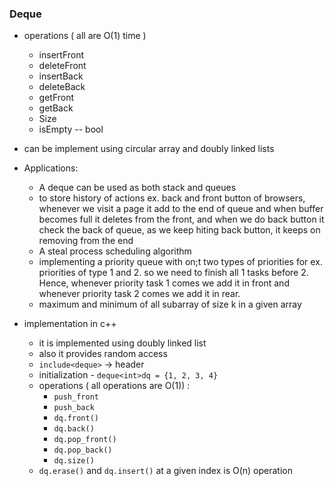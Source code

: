 ### Deque
- operations ( all are O(1) time )
    - insertFront 
    - deleteFront
    - insertBack
    - deleteBack
    - getFront 
    - getBack
    - Size
    - isEmpty -- bool
- can be implement using circular array and doubly linked lists 
- Applications:
    - A deque can be used as both stack and queues
    - to store history of actions ex. back and front button of browsers, whenever we visit a page 
    it add to the end of queue and when buffer becomes full it deletes from the front, and when we 
    do back button it check the back of queue, as we keep hiting back button, it keeps on removing
    from the end 
    - A steal process scheduling algorithm
    - implementing a priority queue with on;t two types of priorities for ex. priorities of type 1 and 2.
    so we need to finish all 1 tasks before 2. Hence, whenever priority task 1 comes we add it in front 
    and whenever priority task 2 comes we add it in rear.
    - maximum and minimum of all subarray of size k in a given array

- implementation in c++
    - it is implemented using doubly linked list
    - also it provides random access
    - `include<deque>` -> header
    - initialization - `deque<int>dq = {1, 2, 3, 4}`
    - operations ( all operations are O(1)) :
        - `push_front`
        - `push_back`
        - `dq.front()`
        - `dq.back()`
        - `dq.pop_front()`
        - `dq.pop_back()`
        - `dq.size()`
    - `dq.erase()` and `dq.insert()` at a given index is O(n) operation
